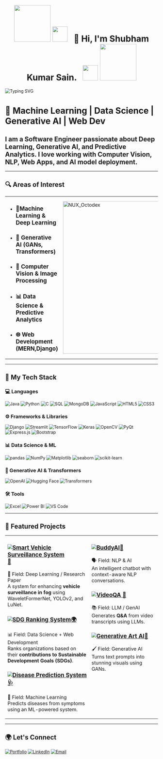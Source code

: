 
<h1 align="center">
  <img src="https://user-images.githubusercontent.com/74038190/213866269-5d00981c-7c98-46d7-8a8e-16f462f15227.gif" width="120px" />
  <img src="https://user-images.githubusercontent.com/74038190/213844263-a8897a51-32f4-4b3b-b5c2-e1528b89f6f3.png" width="50px" />
  &nbsp; 👋 Hi, I'm Shubham Kumar Sain. &nbsp;
  <img src="https://user-images.githubusercontent.com/74038190/213844263-a8897a51-32f4-4b3b-b5c2-e1528b89f6f3.png" width="50px" />
  <img src="https://user-images.githubusercontent.com/74038190/213866269-5d00981c-7c98-46d7-8a8e-16f462f15227.gif" width="120px" />
</h1>


<p align="left">
  <img 
    src="https://readme-typing-svg.demolab.com?font=Ubuntu&pause=1000&color=F75C7E&width=1000&lines=Software+Engineer;Generative+AI+Explorer;Data+Enthusiast;Always+Learning..." 
    alt="Typing SVG"
  />
</p>

# 🚀 Machine Learning | Data Science | Generative AI | Web Dev

<h2>I am a Software Engineer passionate about Deep Learning, Generative AI, and Predictive Analytics. I love working with Computer Vision, NLP, Web Apps, and AI model deployment.</h2>

---

## 🔍 Areas of Interest  

<table>
<tr>
<td width="500">
<ul>
  <li><h3>🧠Machine Learning & Deep Learning</h3></li>
  <li><h3>🤖 Generative AI (GANs, Transformers)</h3></li>
  <li><h3>🔬 Computer Vision & Image Processing</h3></li>
  <li><h3>📊 Data Science & Predictive Analytics</h3></li>
  <li><h3>🌐 Web Development (MERN,Django)</h3></li>
</ul>
</td>
<td>
<img src="https://user-images.githubusercontent.com/74038190/212741999-016fddbd-617a-4448-8042-0ecf907aea25.gif" width="500" alt="NUX_Octodex">
</td>
</tr>
</table>

---

## 🚀 My Tech Stack  

### 💻 Languages  
![Java](https://img.shields.io/badge/Java-007396?style=for-the-badge&logo=java&logoColor=white)  ![Python](https://img.shields.io/badge/Python-3776AB?style=for-the-badge&logo=python&logoColor=white)  ![C](https://img.shields.io/badge/C-00599C?style=for-the-badge&logo=c&logoColor=white)  ![SQL](https://img.shields.io/badge/SQL-4479A1?style=for-the-badge&logo=mysql&logoColor=white)  ![MongoDB](https://img.shields.io/badge/MongoDB-47A248?style=for-the-badge&logo=mongodb&logoColor=white)  ![JavaScript](https://img.shields.io/badge/JavaScript-F7DF1E?style=for-the-badge&logo=javascript&logoColor=black)  ![HTML5](https://img.shields.io/badge/HTML5-E34F26?style=for-the-badge&logo=html5&logoColor=white)  ![CSS3](https://img.shields.io/badge/CSS3-1572B6?style=for-the-badge&logo=css3&logoColor=white)  

### ⚙️ Frameworks & Libraries  
![Django](https://img.shields.io/badge/Django-092E20?style=for-the-badge&logo=django&logoColor=white)  ![Streamlit](https://img.shields.io/badge/Streamlit-FF4B4B?style=for-the-badge&logo=streamlit&logoColor=white)  ![TensorFlow](https://img.shields.io/badge/TensorFlow-FF6F00?style=for-the-badge&logo=tensorflow&logoColor=white)  ![Keras](https://img.shields.io/badge/Keras-D00000?style=for-the-badge&logo=keras&logoColor=white)  ![OpenCV](https://img.shields.io/badge/OpenCV-5C3EE8?style=for-the-badge&logo=opencv&logoColor=white)  ![PyQt](https://img.shields.io/badge/PyQt-41CD52?style=for-the-badge&logo=qt&logoColor=white)  ![Express.js](https://img.shields.io/badge/Express.js-000000?style=for-the-badge&logo=express&logoColor=white)  ![Bootstrap](https://img.shields.io/badge/Bootstrap-7952B3?style=for-the-badge&logo=bootstrap&logoColor=white)  

### 📊 Data Science & ML  
![pandas](https://img.shields.io/badge/Pandas-150458?style=for-the-badge&logo=pandas&logoColor=white)  ![NumPy](https://img.shields.io/badge/NumPy-013243?style=for-the-badge&logo=numpy&logoColor=white)  ![Matplotlib](https://img.shields.io/badge/Matplotlib-0077B5?style=for-the-badge&logo=matplotlib&logoColor=white)  ![seaborn](https://img.shields.io/badge/Seaborn-3776AB?style=for-the-badge&logo=python&logoColor=white)  ![scikit-learn](https://img.shields.io/badge/scikit--learn-F7931E?style=for-the-badge&logo=scikit-learn&logoColor=white)  

### 🤖 Generative AI & Transformers  
![OpenAI](https://img.shields.io/badge/OpenAI-412991?style=for-the-badge&logo=openai&logoColor=white)  ![Hugging Face](https://img.shields.io/badge/Hugging%20Face-FFD54F?style=for-the-badge&logo=huggingface&logoColor=black)  ![Transformers](https://img.shields.io/badge/Transformers-FF6F00?style=for-the-badge&logo=tensorflow&logoColor=white)  

### 🛠️ Tools  
![Excel](https://img.shields.io/badge/Excel-217346?style=for-the-badge&logo=microsoft-excel&logoColor=white)  ![Power BI](https://img.shields.io/badge/Power%20BI-F2C811?style=for-the-badge&logo=powerbi&logoColor=black)  ![VS Code](https://img.shields.io/badge/VS%20Code-007ACC?style=for-the-badge&logo=visual-studio-code&logoColor=white)  


---
## 📌 Featured Projects  
<table>
<tr>
<td valign="top" width="55%">
  
### [![Smart Vehicle Surveillance System](https://img.shields.io/badge/Smart%20Vehicle%20Surveillance%20System-blueviolet?style=for-the-badge)🚗](https://github.com/shubh637/Dehazer)  
🔬 Field: Deep Learning / Research Paper  
A system for enhancing **vehicle surveillance in fog** using WaveletFormerNet, YOLOv2, and LuNet.

### [![SDG Ranking System](https://img.shields.io/badge/Sustainable%20Development%20Ranking%20System-blue?style=for-the-badge)🌍](https://github.com/shubh637/Sustainable-Development-Ranking-System)  
📊 Field: Data Science + Web Development  
Ranks organizations based on their **contributions to Sustainable Development Goals (SDGs)**.

### [![Disease Prediction System ](https://img.shields.io/badge/Disease%20Prediction%20System-D00000?style=for-the-badge)🩺](https://github.com/shubh637/Disease_prediction)  
🧠 Field: Machine Learning  
Predicts diseases from symptoms using an ML-powered system.

</td>
<td valign="top">
  
### [![BuddyAI](https://img.shields.io/badge/BuddyAI-yellow?style=for-the-badge)🤖](https://github.com/shubh637/BuddyAI)  
🗣️ Field: NLP & AI  
An intelligent chatbot with context-aware NLP conversations.

### [![VideoQA](https://img.shields.io/badge/VideoQA-orange?style=for-the-badge) 🎥](https://github.com/shubh637/VideoQA-using-LLM)  
📚 Field: LLM / GenAI  
Generates **Q&A** from video transcripts using LLMs.

### [![Generative Art AI](https://img.shields.io/badge/Generative%20Art%20AI-red?style=for-the-badge)🎨](https://github.com/shubh637/Text_to_Image_using_generative-AI)  
🖌️ Field: Generative AI  
Turns text prompts into stunning visuals using GANs.

</td>
</tr>
</table>

---

## 🌍 Let's Connect  
[![Portfolio](https://img.shields.io/badge/Visit-Portfolio-orange?style=for-the-badge)](https://shubh637.github.io/portfolio/)  [![LinkedIn](https://img.shields.io/badge/LinkedIn-0A66C2?style=for-the-badge&logo=linkedin&logoColor=white)](https://www.linkedin.com/in/shubham-sain-b63882250/)  [![Email](https://img.shields.io/badge/Email-D14836?style=for-the-badge&logo=gmail&logoColor=white)](mailto:shubhamsain9640@gmail.com)
